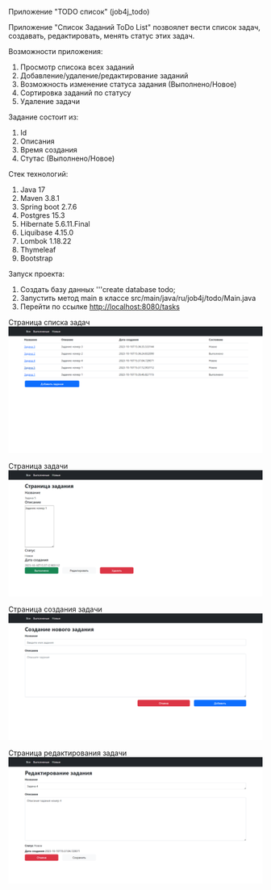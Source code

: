 Приложение "TODO список" (job4j_todo)

Приложение "Список Заданий ToDo List" позвоялет вести список задач, создавать, 
редактировать, менять статус этих задач.

Возможности приложения:
1. Просмотр списока всех заданий
2. Добавление/удаление/редактирование заданий
3. Возможность изменение статуса задания (Выполнено/Новое)
4. Сортировка заданий по статусу
5. Удаление задачи

Задание состоит из:
1. Id
2. Описания 
3. Время создания
4. Стутас (Выполнено/Новое)

Стек технологий:
1. Java 17
2. Maven 3.8.1
3. Spring boot 2.7.6
4. Postgres 15.3
5. Hibernate 5.6.11.Final
6. Liquibase 4.15.0
7. Lombok 1.18.22
8. Thymeleaf
9. Bootstrap

Запуск проекта:
1. Создать базу данных '''create database todo;
2. Запустить метод main в классе src/main/java/ru/job4j/todo/Main.java
3. Перейти по ссылке [http://localhost:8080/tasks](http://localhost:8080/tasks)

Страница списка задач
![Screenshot](img/list_page.png)

Страница задачи
![Screenshot](img/task_page.png)

Страница создания задачи
![Screenshot](img/create_page.png)

Страница редактирования задачи
![Screenshot](img/edit_page.png)